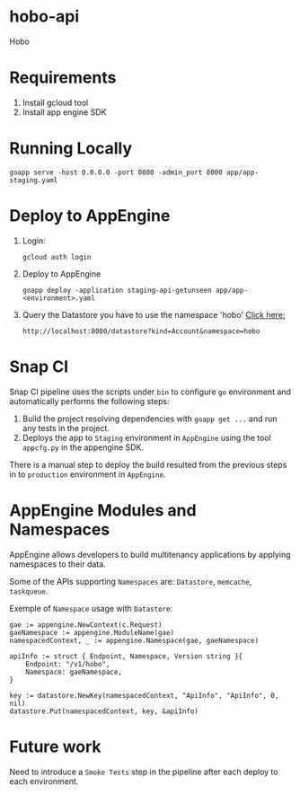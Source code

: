 # hobo-api

Hobo

# Requirements

1. Install gcloud tool
2. Install app engine SDK

# Running Locally

```
goapp serve -host 0.0.0.0 -port 8080 -admin_port 8000 app/app-staging.yaml
```

# Deploy to AppEngine

1. Login:

	```
	gcloud auth login
	```
	
2. Deploy to AppEngine

	```
	goapp deploy -application staging-api-getunseen app/app-<environment>.yaml
	```

3. Query the Datastore you have to use the namespace 'hobo'
[Click here:](http://localhost:8000/datastore?kind=Account&namespace=hobo) 
	```
	http://localhost:8000/datastore?kind=Account&namespace=hobo
	```

# Snap CI

Snap CI pipeline uses the scripts under `bin` to configure `go` environment and automatically performs the following steps:

1. Build the project resolving dependencies with `goapp get ...` and run any tests in the project.
2. Deploys the app to `Staging` environment in `AppEngine` using the tool `appcfg.py` in the appengine SDK.

There is a manual step to deploy the build resulted from the previous steps in to `production` environment in `AppEngine`.

# AppEngine Modules and Namespaces

AppEngine allows developers to build multitenancy applications by applying namespaces to their data.

Some of the APIs supporting `Namespaces` are: `Datastore`, `memcache`, `taskqueue`.

Exemple of `Namespace` usage with `Datastore`:

```golang
gae := appengine.NewContext(c.Request)
gaeNamespace := appengine.ModuleName(gae)
namespacedContext, _ := appengine.Namespace(gae, gaeNamespace)

apiInfo := struct { Endpoint, Namespace, Version string }{
	Endpoint: "/v1/hobo",
	Namespace: gaeNamespace,
}

key := datastore.NewKey(namespacedContext, "ApiInfo", "ApiInfo", 0, nil)
datastore.Put(namespacedContext, key, &apiInfo)
```

# Future work

Need to introduce a `Smoke Tests` step in the pipeline after each deploy to each environment.
